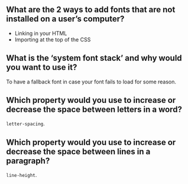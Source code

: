 ## What are the 2 ways to add fonts that are not installed on a user’s computer?

- Linking in your HTML
- Importing at the top of the CSS

## What is the ‘system font stack’ and why would you want to use it?

To have a fallback font in case your font fails to load for some reason.

## Which property would you use to increase or decrease the space between letters in a word?

`letter-spacing`.

## Which property would you use to increase or decrease the space between lines in a paragraph?

`line-height`.